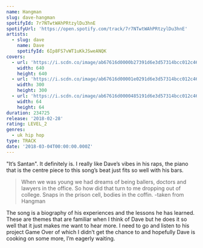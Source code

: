 ```yaml
---
name: Hangman
slug: dave-hangman
spotifyId: 7r7NTwtWAhPRtzylDu3hnE
spotifyUrl: 'https://open.spotify.com/track/7r7NTwtWAhPRtzylDu3hnE'
artists:
  - slug: dave
    name: Dave
    spotifyId: 6Ip8FS7vWT1uKkJSweANQK
covers:
  - url: 'https://i.scdn.co/image/ab67616d0000b27391d6e3d57314bcc012c46ddc'
    width: 640
    height: 640
  - url: 'https://i.scdn.co/image/ab67616d00001e0291d6e3d57314bcc012c46ddc'
    width: 300
    height: 300
  - url: 'https://i.scdn.co/image/ab67616d0000485191d6e3d57314bcc012c46ddc'
    width: 64
    height: 64
duration: 234725
release: '2018-02-28'
rating: LEVEL_2
genres:
  - uk hip hop
type: TRACK
date: '2018-03-04T00:00:00.000Z'
---
```

"It’s Santan". It definitely is. I really like Dave’s vibes in his raps, the piano that is
the centre piece to this song’s beat just fits so well with his bars.

> When we was young we had dreams of being ballers, doctors and lawyers in the office.
> So how did that turn to me dropping out of college. Snaps in the prison cell, bodies
> in the coffin.
-taken from Hangman

The song is a biography of his experiences and the lessons he has learned. These are themes
that are familiar when I think of Dave but he does it so well that it just makes me want to
hear more. I need to go and listen to his project Game Over of which I didn’t get the chance
to and hopefully Dave is cooking on some more, I’m eagerly waiting.
